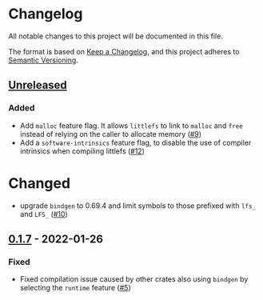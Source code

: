 # Changelog
All notable changes to this project will be documented in this file.

The format is based on [Keep a Changelog](https://keepachangelog.com/en/1.0.0/),
and this project adheres to [Semantic Versioning](https://semver.org/spec/v2.0.0.html).

## [Unreleased]

### Added

- Add `malloc` feature flag. It allows `littlefs` to link to `malloc` and `free` instead of relying on the caller to allocate memory ([#9])
- Add a `software-intrinsics` feature flag, to disable the use of compiler intrinsics when compiling littlefs ([#12][])

# Changed

- upgrade `bindgen` to 0.69.4 and limit symbols to those prefixed with `lfs_` and `LFS_` ([#10])

[#10]: https://github.com/trussed-dev/littlefs2-sys/pull/10
[#12]: https://github.com/trussed-dev/littlefs2-sys/pull/12

## [0.1.7] - 2022-01-26

### Fixed

- Fixed compilation issue caused by other crates also using `bindgen` by selecting the `runtime` feature ([#5])

[#5]: https://github.com/trussed-dev/littlefs2-sys/pull/5
[#9]: https://github.com/trussed-dev/littlefs2-sys/pull/9

[Unreleased]: https://github.com/trussed-dev/littlefs2-sys/compare/0.1.7...HEAD
[0.1.7]: https://github.com/trussed-dev/littlefs2-sys/compare/0.1.6...0.1.7
